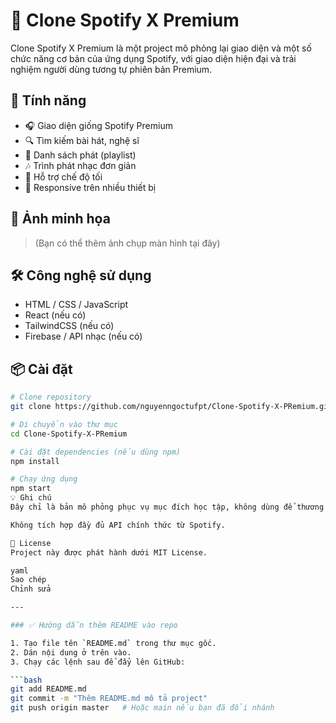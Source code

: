 # 🎵 Clone Spotify X Premium

Clone Spotify X Premium là một project mô phỏng lại giao diện và một số chức năng cơ bản của ứng dụng Spotify, với giao diện hiện đại và trải nghiệm người dùng tương tự phiên bản Premium.

## 🚀 Tính năng

- 🎧 Giao diện giống Spotify Premium
- 🔍 Tìm kiếm bài hát, nghệ sĩ
- 📂 Danh sách phát (playlist)
- 🎶 Trình phát nhạc đơn giản
- 🌙 Hỗ trợ chế độ tối
- 📱 Responsive trên nhiều thiết bị

## 📸 Ảnh minh họa

> (Bạn có thể thêm ảnh chụp màn hình tại đây)

## 🛠️ Công nghệ sử dụng

- HTML / CSS / JavaScript
- React (nếu có)
- TailwindCSS (nếu có)
- Firebase / API nhạc (nếu có)

## 📦 Cài đặt

```bash
# Clone repository
git clone https://github.com/nguyenngoctufpt/Clone-Spotify-X-PRemium.git

# Di chuyển vào thư mục
cd Clone-Spotify-X-PRemium

# Cài đặt dependencies (nếu dùng npm)
npm install

# Chạy ứng dụng
npm start
💡 Ghi chú
Đây chỉ là bản mô phỏng phục vụ mục đích học tập, không dùng để thương mại.

Không tích hợp đầy đủ API chính thức từ Spotify.

📄 License
Project này được phát hành dưới MIT License.

yaml
Sao chép
Chỉnh sửa

---

### ✅ Hướng dẫn thêm README vào repo

1. Tạo file tên `README.md` trong thư mục gốc.
2. Dán nội dung ở trên vào.
3. Chạy các lệnh sau để đẩy lên GitHub:

```bash
git add README.md
git commit -m "Thêm README.md mô tả project"
git push origin master   # Hoặc main nếu bạn đã đổi nhánh
